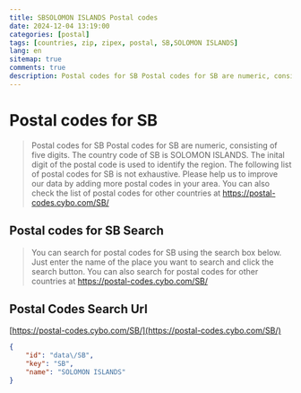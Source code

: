```yaml
---
title: SBSOLOMON ISLANDS Postal codes 
date: 2024-12-04 13:19:00
categories: [postal]
tags: [countries, zip, zipex, postal, SB,SOLOMON ISLANDS]
lang: en
sitemap: true
comments: true
description: Postal codes for SB Postal codes for SB are numeric, consisting of five digits. The country code of SB is SOLOMON ISLANDS. The inital digit of the postal code is used to identify the region. The following list of postal codes for SB is not exhaustive. Please help us to improve our data by adding more postal codes in your area. You can also check the list of postal codes for other countries at https://postal-codes.cybo.com/SB/
---
```


# Postal codes for SB
> Postal codes for SB Postal codes for SB are numeric, consisting of five digits. The country code of SB is SOLOMON ISLANDS. The inital digit of the postal code is used to identify the region. The following list of postal codes for SB is not exhaustive. Please help us to improve our data by adding more postal codes in your area. You can also check the list of postal codes for other countries at https://postal-codes.cybo.com/SB/

## Postal codes for SB Search 
> You can search for postal codes for SB using the search box below. Just enter the name of the place you want to search and click the search button. You can also search for postal codes for other countries at https://postal-codes.cybo.com/SB/

## Postal Codes Search Url

[https://postal-codes.cybo.com/SB/](https://postal-codes.cybo.com/SB/)
```json
{
    "id": "data\/SB",
    "key": "SB",
    "name": "SOLOMON ISLANDS"
}
```
